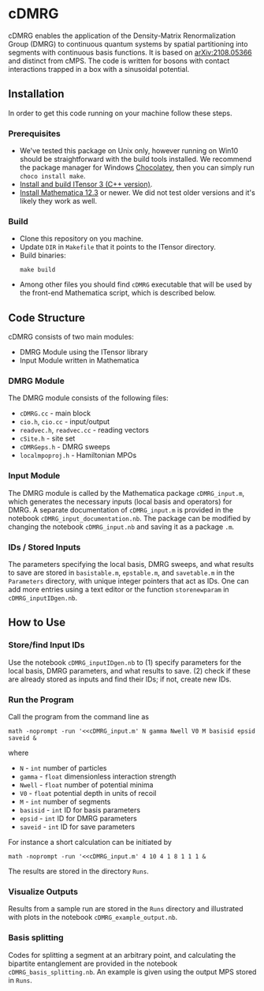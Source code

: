 # cDMRG

cDMRG enables the application of the Density-Matrix Renormalization Group (DMRG) to continuous quantum
systems by spatial partitioning into segments with continuous basis functions.
It is based on [arXiv:2108.05366](https://arxiv.org/abs/2108.05366) and distinct from cMPS.
The code is written for bosons with contact interactions trapped in a box with a sinusoidal potential.

## Installation

In order to get this code running on your machine follow these steps.

### Prerequisites

- We've tested this package on Unix only, however running on Win10 should be straightforward
  with the build tools installed.
  We recommend the package manager for Windows [Chocolatey](https://chocolatey.org/),
  then you can simply run `choco install make`.
- [Install and build ITensor 3 (C++ version)](https://itensor.org/).
- [Install Mathematica 12.3](https://www.wolfram.com/mathematica/) or newer.
  We did not test older versions and it's likely they work as well.

### Build

- Clone this repository on you machine.
- Update `DIR` in `Makefile` that it points to the ITensor directory.
- Build binaries:
  ```console
  make build
  ```
- Among other files you should find `cDMRG` executable that will be used by the front-end Mathematica script,
  which is described below.

## Code Structure

cDMRG consists of two main modules:
- DMRG Module using the ITensor library 
- Input Module written in Mathematica

### DMRG Module

The DMRG module consists of the following files:

- `cDMRG.cc` - main block
- `cio.h`, `cio.cc` - input/output
- `readvec.h`, `readvec.cc` - reading vectors
- `cSite.h` - site set
- `cDMRGeps.h` - DMRG sweeps
- `localmpoproj.h` - Hamiltonian MPOs

### Input Module

The DMRG module is called by the Mathematica package `cDMRG_input.m`, which generates the necessary
inputs (local basis and operators) for DMRG.
A separate documentation of `cDMRG_input.m` is provided in the notebook `cDMRG_input_documentation.nb`.
The package can be modified by changing the notebook `cDMRG_input.nb` and saving it as a package `.m`.

### IDs / Stored Inputs

The parameters specifying the local basis, DMRG sweeps, and what results to save are stored in
`basistable.m`, `epstable.m`, and `savetable.m` in the `Parameters` directory,
with unique integer pointers that act as IDs.
One can add more entries using a text editor or the function `storenewparam` in `cDMRG_inputIDgen.nb`.

## How to Use

### Store/find Input IDs

Use the notebook `cDMRG_inputIDgen.nb` to 
(1) specify parameters for the local basis, DMRG parameters, and what results to save.
(2) check if these are already stored as inputs and find their IDs; if not, create new IDs.

### Run the Program

Call the program from the command line as 
```consol
math -noprompt -run '<<cDMRG_input.m' N gamma Nwell V0 M basisid epsid saveid &
```

where

- `N` - `int` number of particles
- `gamma` - `float` dimensionless interaction strength
- `Nwell` - `float` number of potential minima
- `V0` - `float` potential depth in units of recoil
- `M` - `int` number of segments
- `basisid` - `int` ID for basis parameters
- `epsid` - `int` ID for DMRG parameters
- `saveid` - `int` ID for save parameters

For instance a short calculation can be initiated by
```consol
math -noprompt -run '<<cDMRG_input.m' 4 10 4 1 8 1 1 1 &
```

The results are stored in the directory `Runs`.

### Visualize Outputs

Results from a sample run are stored in the `Runs` directory and illustrated with plots in the notebook `cDMRG_example_output.nb`.

### Basis splitting

Codes for splitting a segment at an arbitrary point, and calculating the bipartite entanglement
are provided in the notebook `cDMRG_basis_splitting.nb`.
An example is given using the output MPS stored in `Runs`.
